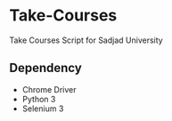 # Take-Courses
Take Courses Script for Sadjad University

## Dependency
- Chrome Driver
- Python 3
- Selenium 3
